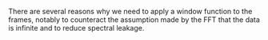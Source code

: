 There are several reasons why we need to apply a window function to the frames, notably to counteract the assumption made by the FFT that the data is infinite and to reduce spectral leakage.
